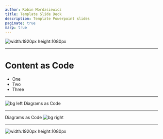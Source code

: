 ```yaml
---
author: Robin Mordasiewicz
title: Template Slide Deck
description: Template Powerpoint slides
paginate: true
marp: true
---
```


<!-- _class: intro -->

![width:1920px height:1080px](index.png)

---

# **Content as Code**

- One
- Two
- Three

---

![bg left](diagram1.png) Diagrams as Code

---

Diagrams as Code ![bg right](diagram2.png)

---

<!-- _class: intro -->

![width:1920px height:1080px](outro.png)

